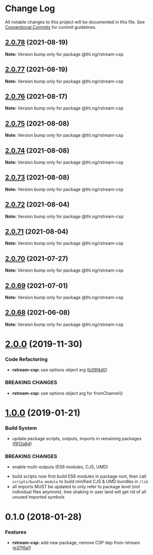 # Change Log

All notable changes to this project will be documented in this file.
See [Conventional Commits](https://conventionalcommits.org) for commit guidelines.

## [2.0.78](https://github.com/thi-ng/umbrella/compare/@thi.ng/rstream-csp@2.0.77...@thi.ng/rstream-csp@2.0.78) (2021-08-19)

**Note:** Version bump only for package @thi.ng/rstream-csp





## [2.0.77](https://github.com/thi-ng/umbrella/compare/@thi.ng/rstream-csp@2.0.76...@thi.ng/rstream-csp@2.0.77) (2021-08-19)

**Note:** Version bump only for package @thi.ng/rstream-csp





## [2.0.76](https://github.com/thi-ng/umbrella/compare/@thi.ng/rstream-csp@2.0.75...@thi.ng/rstream-csp@2.0.76) (2021-08-17)

**Note:** Version bump only for package @thi.ng/rstream-csp





## [2.0.75](https://github.com/thi-ng/umbrella/compare/@thi.ng/rstream-csp@2.0.74...@thi.ng/rstream-csp@2.0.75) (2021-08-08)

**Note:** Version bump only for package @thi.ng/rstream-csp





## [2.0.74](https://github.com/thi-ng/umbrella/compare/@thi.ng/rstream-csp@2.0.73...@thi.ng/rstream-csp@2.0.74) (2021-08-08)

**Note:** Version bump only for package @thi.ng/rstream-csp





## [2.0.73](https://github.com/thi-ng/umbrella/compare/@thi.ng/rstream-csp@2.0.72...@thi.ng/rstream-csp@2.0.73) (2021-08-08)

**Note:** Version bump only for package @thi.ng/rstream-csp





## [2.0.72](https://github.com/thi-ng/umbrella/compare/@thi.ng/rstream-csp@2.0.71...@thi.ng/rstream-csp@2.0.72) (2021-08-04)

**Note:** Version bump only for package @thi.ng/rstream-csp





## [2.0.71](https://github.com/thi-ng/umbrella/compare/@thi.ng/rstream-csp@2.0.70...@thi.ng/rstream-csp@2.0.71) (2021-08-04)

**Note:** Version bump only for package @thi.ng/rstream-csp





## [2.0.70](https://github.com/thi-ng/umbrella/compare/@thi.ng/rstream-csp@2.0.69...@thi.ng/rstream-csp@2.0.70) (2021-07-27)

**Note:** Version bump only for package @thi.ng/rstream-csp





## [2.0.69](https://github.com/thi-ng/umbrella/compare/@thi.ng/rstream-csp@2.0.68...@thi.ng/rstream-csp@2.0.69) (2021-07-01)

**Note:** Version bump only for package @thi.ng/rstream-csp





## [2.0.68](https://github.com/thi-ng/umbrella/compare/@thi.ng/rstream-csp@2.0.67...@thi.ng/rstream-csp@2.0.68) (2021-06-08)

**Note:** Version bump only for package @thi.ng/rstream-csp





# [2.0.0](https://github.com/thi-ng/umbrella/compare/@thi.ng/rstream-csp@1.0.33...@thi.ng/rstream-csp@2.0.0) (2019-11-30)

### Code Refactoring

* **rstream-csp:** use options object arg ([b39f4d0](https://github.com/thi-ng/umbrella/commit/b39f4d023fdb90d5ad095b2e50d76e69c2b50843))

### BREAKING CHANGES

* **rstream-csp:** use options object arg for fromChannel()

# [1.0.0](https://github.com/thi-ng/umbrella/compare/@thi.ng/rstream-csp@0.1.125...@thi.ng/rstream-csp@1.0.0) (2019-01-21)

### Build System

* update package scripts, outputs, imports in remaining packages ([f912a84](https://github.com/thi-ng/umbrella/commit/f912a84))

### BREAKING CHANGES

* enable multi-outputs (ES6 modules, CJS, UMD)

- build scripts now first build ES6 modules in package root, then call
  `scripts/bundle-module` to build minified CJS & UMD bundles in `/lib`
- all imports MUST be updated to only refer to package level
  (not individual files anymore). tree shaking in user land will get rid of
  all unused imported symbols

<a name="0.1.0"></a>
# 0.1.0 (2018-01-28)

### Features

* **rstream-csp:** add new package, remove CSP dep from rstream ([e37f6a1](https://github.com/thi-ng/umbrella/commit/e37f6a1))
